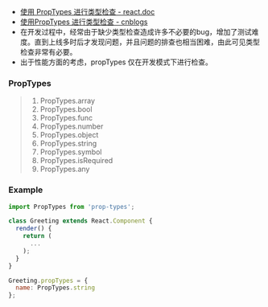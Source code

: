 - [使用 PropTypes 进行类型检查 - react.doc](https://react.docschina.org/docs/typechecking-with-proptypes.html)
- [使用PropTypes 进行类型检查 - cnblogs](https://www.cnblogs.com/penghuwan/p/6796139.html)
- 在开发过程中，经常由于缺少类型检查造成许多不必要的bug，增加了测试难度。直到上线多时后才发现问题，并且问题的排查也相当困难，由此可见类型检查非常有必要。 
- 出于性能方面的考虑，propTypes 仅在开发模式下进行检查。

### PropTypes

>1. PropTypes.array
>2. PropTypes.bool
>3. PropTypes.func
>4. PropTypes.number
>5. PropTypes.object
>6. PropTypes.string
>7. PropTypes.symbol
>8. PropTypes.isRequired
>9. PropTypes.any

### Example

```javascript
import PropTypes from 'prop-types';

class Greeting extends React.Component {
  render() {
    return (
      ...
    );
  }
}

Greeting.propTypes = {
  name: PropTypes.string
};
```

